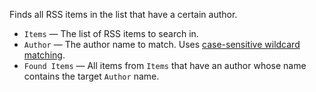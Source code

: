 Finds all RSS items in the list that have a certain author.

   - `Items` — The list of RSS items to search in.
   - `Author` — The author name to match.  Uses [case-sensitive wildcard matching](vuo-nodeset://vuo.text).
   - `Found Items` — All items from `Items` that have an author whose name contains the target `Author` name.
